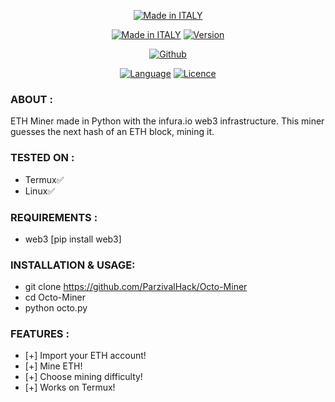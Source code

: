 <p align="center">
<a href="https://bit.ly/3bgtjYk"><img title="Made in ITALY" src="https://img.shields.io/badge/MADE%20IN-ITALY-SCRIPT?colorA=%23ff8100&colorB=%23017e40&colorC=%23ff0000&style=for-the-badge"></a>
</p>
<p align="center">
<a href="https://bit.ly/3bgtjYk"><img title="Made in ITALY" src="https://img.shields.io/badge/Tool-T-Search-green.svg"></a>
<a href="https://bit.ly/3bgtjYk"><img title="Version" src="https://img.shields.io/badge/Version-1-green.svg?style=flat-square"></a>
</p>
<p align="center">
<a href="https://github.com/ParzivalHack"><img title="Github" src="https://img.shields.io/badge/ParzivalHack-brightgreen?style=for-the-badge&logo=github"></a>
</p>
<p align="center">
<a href="https://github.com/noob-hackers"><img title="Language" src="https://img.shields.io/badge/Made%20with-Python-1f425f.svg?v=103"></a>
<a href="https://github.com/noob-hackers"><img title="Licence" src="https://img.shields.io/badge/License-GPL.v3-blue.svg"></a>
</p>

### ABOUT :

ETH Miner made in Python with the infura.io web3 infrastructure. This miner guesses the next hash of an ETH block, mining it.

### TESTED ON :

* Termux✅
* Linux✅

### REQUIREMENTS :

* web3 [pip install web3]

### INSTALLATION & USAGE:

* git clone https://github.com/ParzivalHack/Octo-Miner
* cd Octo-Miner
* python octo.py

### FEATURES :

* [+] Import your ETH account!
* [+] Mine ETH!
* [+] Choose mining difficulty!
* [+] Works on Termux!


